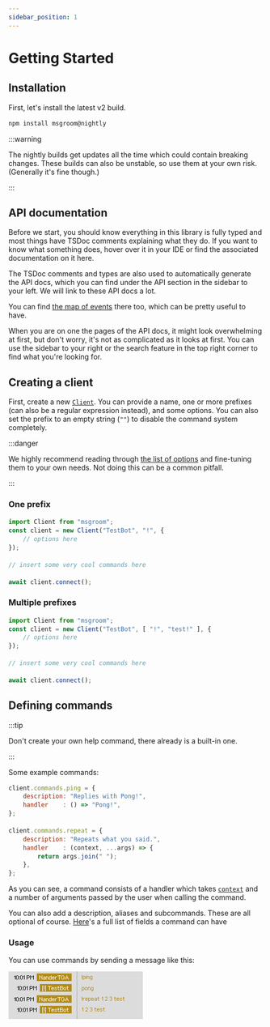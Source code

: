 ```yaml
---
sidebar_position: 1
---
```


# Getting Started

## Installation

First, let's install the latest v2 build.

```bash npm2yarn
npm install msgroom@nightly
```

:::warning

The nightly builds get updates all the time which could contain breaking changes.
These builds can also be unstable, so use them at your own risk.
(Generally it's fine though.)

:::

## API documentation

Before we start, you should know everything in this library is fully typed and most things have TSDoc comments explaining what they do.
If you want to know what something does, hover over it in your IDE or find the associated documentation on it here.

The TSDoc comments and types are also used to automatically generate the API docs, which you can find under the API section in the sidebar to your left.
We will link to these API docs a lot.

You can find [the map of events](/msgroom-orm/docs/api/interfaces/types_events.ClientEvents) there too, which can be pretty useful to have.

When you are on one the pages of the API docs, it might look overwhelming at first, but don't worry, it's not as complicated as it looks at first.
You can use the sidebar to your right or the search feature in the top right corner to find what you're looking for.

## Creating a client

First, create a new [`Client`](/msgroom-orm/docs/api/classes/index.Client).
You can provide a name, one or more prefixes (can also be a regular expression instead), and some options.
You can also set the prefix to an empty string (`""`) to disable the command system completely.

:::danger

We highly recommend reading through [the list of options](/msgroom-orm/docs/api/interfaces/types_types.ClientOptions) and fine-tuning them to your own needs.
Not doing this can be a common pitfall.

:::

<!--tabs-->

### One prefix

```js
import Client from "msgroom";
const client = new Client("TestBot", "!", {
    // options here
});

// insert some very cool commands here

await client.connect();
```

### Multiple prefixes

```js
import Client from "msgroom";
const client = new Client("TestBot", [ "!", "test!" ], {
    // options here
});

// insert some very cool commands here

await client.connect();
```

<!--/tabs-->

## Defining commands

:::tip

Don't create your own help command, there already is a built-in one.

:::

Some example commands:

```js
client.commands.ping = {
    description: "Replies with Pong!",
    handler    : () => "Pong!",
};

client.commands.repeat = {
    description: "Repeats what you said.",
    handler    : (context, ...args) => {
        return args.join(" ");
    },
};
```

As you can see, a command consists of a handler which takes [`context`](/msgroom-orm/docs/api/interfaces/types_types.CommandContext)
and a number of arguments passed by the user when calling the command.

You can also add a description, aliases and subcommands.
These are all optional of course.
[Here](/msgroom-orm/docs/api/interfaces/types_types.Command)'s a full list of fields a command can have

### Usage

You can use commands by sending a message like this:

![example command usage](https://github.com/NanderTGA/msgroom-orm/blob/main/example%20command%20usage.png?raw=true)
